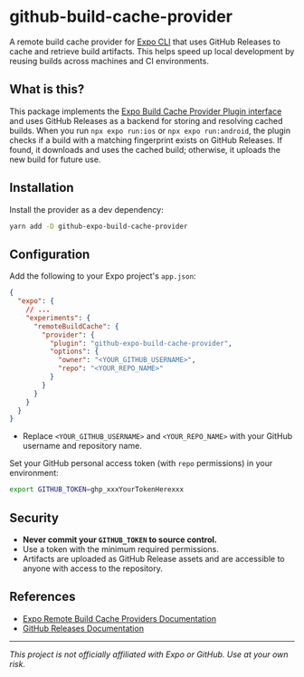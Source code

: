 # github-build-cache-provider

A remote build cache provider for [Expo CLI](https://docs.expo.dev/guides/cache-builds-remotely/) that uses GitHub Releases to cache and retrieve build artifacts. This helps speed up local development by reusing builds across machines and CI environments.

## What is this?

This package implements the [Expo Build Cache Provider Plugin interface](https://docs.expo.dev/guides/cache-builds-remotely/) and uses GitHub Releases as a backend for storing and resolving cached builds. When you run `npx expo run:ios` or `npx expo run:android`, the plugin checks if a build with a matching fingerprint exists on GitHub Releases. If found, it downloads and uses the cached build; otherwise, it uploads the new build for future use.

## Installation

Install the provider as a dev dependency:

```sh
yarn add -D github-expo-build-cache-provider
```

## Configuration

Add the following to your Expo project's `app.json`:

```json
{
  "expo": {
    // ...
    "experiments": {
      "remoteBuildCache": {
        "provider": {
          "plugin": "github-expo-build-cache-provider",
          "options": {
            "owner": "<YOUR_GITHUB_USERNAME>",
            "repo": "<YOUR_REPO_NAME>"
          }
        }
      }
    }
  }
}
```

- Replace `<YOUR_GITHUB_USERNAME>` and `<YOUR_REPO_NAME>` with your GitHub username and repository name.

Set your GitHub personal access token (with `repo` permissions) in your environment:

```sh
export GITHUB_TOKEN=ghp_xxxYourTokenHerexxx
```

## Security

- **Never commit your `GITHUB_TOKEN` to source control.**
- Use a token with the minimum required permissions.
- Artifacts are uploaded as GitHub Release assets and are accessible to anyone with access to the repository.

## References

- [Expo Remote Build Cache Providers Documentation](https://docs.expo.dev/guides/cache-builds-remotely/)
- [GitHub Releases Documentation](https://docs.github.com/en/repositories/releasing-projects-on-github/about-releases)

---

*This project is not officially affiliated with Expo or GitHub. Use at your own risk.*
